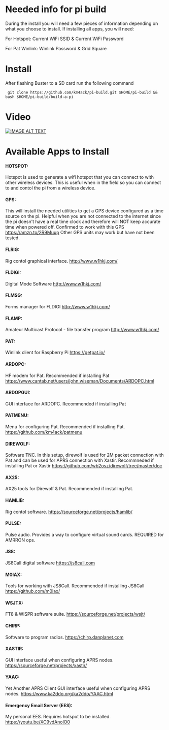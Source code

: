 # Needed info for pi build

During the install you will need a few pieces of information depending on what you choose to install. If installing all apps, you will need:

For Hotspot:
Current WiFi SSID & Current WiFi Password

For Pat Winlink:
Winlink Password & Grid Square

# Install
After flashing Buster to a SD card run the following command

     git clone https://github.com/km4ack/pi-build.git $HOME/pi-build && bash $HOME/pi-build/build-a-pi
     
# Video
[![IMAGE ALT TEXT](http://img.youtube.com/vi/gBokG9FI-NM/0.jpg)](https://youtu.be/gBokG9FI-NM "Build-a-Pi")

# Available Apps to Install

#### HOTSPOT:
Hotspot is used to generate a wifi hotspot that you can connect to with other wireless devices. This is useful when in the field so you can connect to and contol the pi from a wireless device.

#### GPS:
This will install the needed utilities to get a GPS device configured as a time source on the pi. Helpful when you are not connected to the internet since the pi doesn't have a real time clock and therefore will NOT keep accurate time when powered off. Confirmed to work with this GPS https://amzn.to/2R9Muup Other GPS units may work but have not been tested.

#### FLRIG:
Rig contol graphical interface. http://www.w1hkj.com/

#### FLDIGI:
Digital Mode Software http://www.w1hkj.com/

#### FLMSG:
Forms manager for FLDIGI http://www.w1hkj.com/

#### FLAMP:
Amateur Multicast Protocol - file transfer program http://www.w1hkj.com/

#### PAT:
Winlink client for Raspberry Pi https://getpat.io/

#### ARDOPC:
HF modem for Pat. Recommended if installing Pat https://www.cantab.net/users/john.wiseman/Documents/ARDOPC.html

#### ARDOPGUI:
GUI interface for ARDOPC. Recommended if installing Pat 

#### PATMENU:
Menu for configuring Pat. Recommended if installing Pat. https://github.com/km4ack/patmenu

#### DIREWOLF:
Software TNC. In this setup, direwolf is used for 2M packet connection with Pat and can be used for APRS connection with Xastir. Recommneded if installing Pat or Xastir https://github.com/wb2osz/direwolf/tree/master/doc

#### AX25:
AX25 tools for Direwolf & Pat. Recommended if installing Pat. 

#### HAMLIB:
Rig contol software. https://sourceforge.net/projects/hamlib/

#### PULSE:
Pulse audio. Provides a way to configure virtual sound cards. REQUIRED for AMRRON ops. 

#### JS8:
JS8Call digital software https://js8call.com

#### M0IAX:
Tools for working with JS8Call. Recommended if installing JS8Call https://github.com/m0iax/

#### WSJTX:
FT8 & WISPR software suite. https://sourceforge.net/projects/wsjt/

#### CHIRP:
Software to program radios. https://chirp.danplanet.com

#### XASTIR:
GUI interface useful when configuring APRS nodes. https://sourceforge.net/projects/xastir/

#### YAAC:
Yet Another APRS Client GUI interface useful when configuring APRS nodes. https://www.ka2ddo.org/ka2ddo/YAAC.html

#### Emergency Email Server (EES):
My personal EES. Requires hotspot to be installed. https://youtu.be/XC9vdAnolO0


